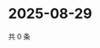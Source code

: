 # 2025-08-29

共 0 条

<!-- BEGIN ZHIHUQUESTIONS -->
<!-- 最后更新时间 Fri Aug 29 2025 16:14:42 GMT+0800 (China Standard Time) -->

<!-- END ZHIHUQUESTIONS -->
